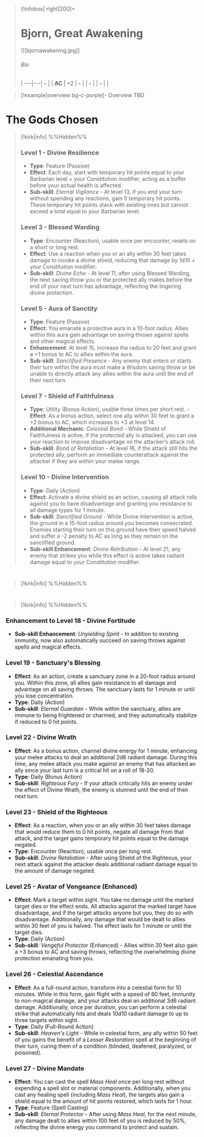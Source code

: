 
> [!infobox| right|200]+
> # Bjorn, Great Awakening 
> ![[bjornawakening.jpg]]
> ###### Bio
>  |
> ---|---|
> **-** |  |
> **AC** | +2 |
> **-** |  |
> **-** |  |
> **-** |  |


> [!example|overview bg-c-purple]- Overview 
> TBD


# The Gods Chosen 
> [!kirk|info] %%Hidden%%
> ### Level 1 - Divine Resilience
> - **Type**: Feature (Passive)
> - **Effect**: Each day, start with temporary hit points equal to your Barbarian level + your Constitution modifier, acting as a buffer before your actual health is affected.
> - **Sub-skill**: *Eternal Vigilance* - At level 13, if you end your turn without spending any reactions, gain 5 temporary hit points. These temporary hit points stack with existing ones but cannot exceed a total equal to your Barbarian level.
> 
> ### Level 3 - Blessed Warding
> - **Type**: Encounter (Reaction), usable once per encounter, resets on a short or long rest.
> - **Effect**: Use a reaction when you or an ally within 30 feet takes damage to invoke a divine shield, reducing that damage by 1d10 + your Constitution modifier.
> - **Sub-skill**: *Divine Echo* - At level 11, after using Blessed Warding, the next saving throw you or the protected ally makes before the end of your next turn has advantage, reflecting the lingering divine protection.
> 
>  ### Level 5 - Aura of Sanctity
>  - **Type**: Feature (Passive)
>  - **Effect**: You emanate a protective aura in a 10-foot radius. Allies within this aura gain advantage on saving throws against spells and other magical effects.
>  - **Enhancement**: At level 15, increase the radius to 20 feet and grant a +1 bonus to AC to allies within the aura.
>  - **Sub-skill**: *Sanctified Presence* - Any enemy that enters or starts their turn within the aura must make a Wisdom saving throw or be unable to directly attack any allies within the aura until the end of their next turn.
>  
>  ### Level 7 - Shield of Faithfulness
>  - **Type**: Utility (Bonus Action), usable three times per short rest.
>  -**Effect**: As a bonus action, select one ally within 30 feet to grant a +2 bonus to AC, which increases to +3 at level 14.
>  - **Additional Mechanic**: *Celestial Bond* - While Shield of Faithfulness is active, if the protected ally is attacked, you can use your reaction to impose disadvantage on the attacker’s attack roll.
>  - **Sub-skill**: *Bond of Retaliation* - At level 16, if the attack still hits the protected ally, perform an immediate counterattack against the attacker if they are within your melee range.
>  
>  ### Level 10 - Divine Intervention
>  - **Type**: Daily (Action)
>  - **Effect**: Activate a divine shield as an action, causing all attack rolls against you to have disadvantage and granting you resistance to all damage types for 1 minute.
>  - **Sub-skill**: *Sanctified Ground* - While Divine Intervention is active, the ground in a 15-foot radius around you becomes consecrated. Enemies starting their turn on this ground have their speed halved and suffer a -2 penalty to AC as long as they remain on the sanctified ground.
>  - **Sub-skill Enhancement**: *Divine Retribution* - At level 21, any enemy that strikes you while this effect is active takes radiant damage equal to your Constitution modifier.


# 
> [!kirk|info] %%Hidden%%
> 


# 
> [!kirk|info] %%Hidden%%
> 



### Enhancement to Level 18 - Divine Fortitude
- **Sub-skill Enhancement**: *Unyielding Spirit* - In addition to existing immunity, now also automatically succeed on saving throws against spells and magical effects.

### Level 19 - Sanctuary's Blessing
- **Effect**: As an action, create a sanctuary zone in a 20-foot radius around you. Within this zone, all allies gain resistance to all damage and advantage on all saving throws. The sanctuary lasts for 1 minute or until you lose concentration.
- **Type**: Daily (Action)
- **Sub-skill**: *Eternal Guardian* - While within the sanctuary, allies are immune to being frightened or charmed, and they automatically stabilize if reduced to 0 hit points.

### Level 22 - Divine Wrath
- **Effect**: As a bonus action, channel divine energy for 1 minute, enhancing your melee attacks to deal an additional 2d6 radiant damage. During this time, any melee attack you make against an enemy that has attacked an ally since your last turn is a critical hit on a roll of 18-20.
- **Type**: Daily (Bonus Action)
- **Sub-skill**: *Righteous Fury* - If your attack critically hits an enemy under the effect of Divine Wrath, the enemy is stunned until the end of their next turn.

### Level 23 - Shield of the Righteous
- **Effect**: As a reaction, when you or an ally within 30 feet takes damage that would reduce them to 0 hit points, negate all damage from that attack, and the target gains temporary hit points equal to the damage negated.
- **Type**: Encounter (Reaction), usable once per long rest.
- **Sub-skill**: *Divine Retaliation* - After using Shield of the Righteous, your next attack against the attacker deals additional radiant damage equal to the amount of damage negated.

### Level 25 - Avatar of Vengeance (Enhanced)
- **Effect**: Mark a target within sight. You take no damage until the marked target dies or the effect ends. All attacks against the marked target have disadvantage, and if the target attacks anyone but you, they do so with disadvantage. Additionally, any damage that would be dealt to allies within 30 feet of you is halved. The effect lasts for 1 minute or until the target dies.
- **Type**: Daily (Action)
- **Sub-skill**: *Vengeful Protector* (Enhanced) - Allies within 30 feet also gain a +3 bonus to AC and saving throws, reflecting the overwhelming divine protection emanating from you.

### Level 26 - Celestial Ascendance
- **Effect**: As a full-round action, transform into a celestial form for 10 minutes. While in this form, gain flight with a speed of 60 feet, immunity to non-magical damage, and your attacks deal an additional 3d6 radiant damage. Additionally, once per duration, you can perform a celestial strike that automatically hits and deals 10d10 radiant damage to up to three targets within sight.
- **Type**: Daily (Full-Round Action)
- **Sub-skill**: *Heaven's Light* - While in celestial form, any ally within 50 feet of you gains the benefit of a *Lesser Restoration* spell at the beginning of their turn, curing them of a condition (blinded, deafened, paralyzed, or poisoned).

### Level 27 - Divine Mandate
- **Effect**: You can cast the spell *Mass Heal* once per long rest without expending a spell slot or material components. Additionally, when you cast any healing spell (including *Mass Heal*), the targets also gain a shield equal to the amount of hit points restored, which lasts for 1 hour.
- **Type**: Feature (Spell Casting)
- **Sub-skill**: *Eternal Protector* - After using *Mass Heal*, for the next minute, any damage dealt to allies within 100 feet of you is reduced by 50%, reflecting the divine energy you command to protect and sustain.

